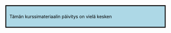 <div style="color:black; border-style: solid; padding: 10px; margin-bottom: 15px; background-color: #add8e6;">

Tämän kurssimateriaalin päivitys on vielä kesken

</div>